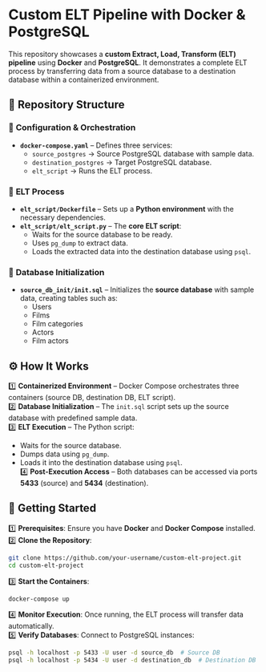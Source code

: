 # **Custom ELT Pipeline with Docker & PostgreSQL**  

This repository showcases a **custom Extract, Load, Transform (ELT) pipeline** using **Docker** and **PostgreSQL**. It demonstrates a complete ELT process by transferring data from a source database to a destination database within a containerized environment.  

## **📂 Repository Structure**  

### 🔹 **Configuration & Orchestration**  
- **`docker-compose.yaml`** – Defines three services:  
  - `source_postgres` → Source PostgreSQL database with sample data.  
  - `destination_postgres` → Target PostgreSQL database.  
  - `elt_script` → Runs the ELT process.  

### 🔹 **ELT Process**  
- **`elt_script/Dockerfile`** – Sets up a **Python environment** with the necessary dependencies.  
- **`elt_script/elt_script.py`** – The **core ELT script**:  
  - Waits for the source database to be ready.  
  - Uses `pg_dump` to extract data.  
  - Loads the extracted data into the destination database using `psql`.  

### 🔹 **Database Initialization**  
- **`source_db_init/init.sql`** – Initializes the **source database** with sample data, creating tables such as:  
  - Users  
  - Films  
  - Film categories  
  - Actors  
  - Film actors  

## **⚙️ How It Works**  

1️⃣ **Containerized Environment** – Docker Compose orchestrates three containers (source DB, destination DB, ELT script).  
2️⃣ **Database Initialization** – The `init.sql` script sets up the source database with predefined sample data.  
3️⃣ **ELT Execution** – The Python script:  
   - Waits for the source database.  
   - Dumps data using `pg_dump`.  
   - Loads it into the destination database using `psql`.  
4️⃣ **Post-Execution Access** – Both databases can be accessed via ports **5433** (source) and **5434** (destination).  

## **🚀 Getting Started**  

1️⃣ **Prerequisites**: Ensure you have **Docker** and **Docker Compose** installed.  
2️⃣ **Clone the Repository**:  
   ```bash
   git clone https://github.com/your-username/custom-elt-project.git
   cd custom-elt-project
   ```  
3️⃣ **Start the Containers**:  
   ```bash
   docker-compose up
   ```  
4️⃣ **Monitor Execution**: Once running, the ELT process will transfer data automatically.  
5️⃣ **Verify Databases**: Connect to PostgreSQL instances:  
   ```bash
   psql -h localhost -p 5433 -U user -d source_db  # Source DB  
   psql -h localhost -p 5434 -U user -d destination_db  # Destination DB  
   
